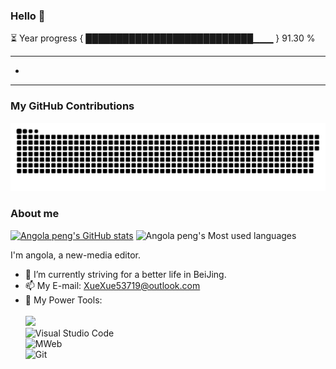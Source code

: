 ### Hello   👋

⏳ Year progress { ███████████████████████████▁▁▁ } 91.30 %

---

-

---
### My GitHub Contributions    

![](https://raw.githubusercontent.com/CoderXueXue/CoderXueXue/main/assets/github-contribution-grid-snake.svg)          

### About me      

[![Angola peng's GitHub stats](https://github-readme-stats.vercel.app/api?username=CoderXueXue&show_icons=true)](https://github.com/anuraghazra/github-readme-stats)
![Angola peng's Most used languages](https://github-readme-stats.vercel.app/api/top-langs/?username=CoderXueXue&layout=compact&hide_border=true&langs_count=10)

I'm angola, a new-media editor.    

- 🔭 I’m currently striving for a better life in BeiJing.             
- 📫 My E-mail: XueXue53719@outlook.com          
- 🔧 My Power Tools: </br>   
![](https://img.shields.io/badge/%E5%86%99%E4%BD%9C%E5%B7%A5%E5%85%B7-Typora-blue)     
![Visual Studio Code](https://img.shields.io/badge/IntelliJ%20IDEA-007ACC?style=flat-square&logo=Visual-Studio-Code&logoColor=white)       
![MWeb](https://img.shields.io/badge/%E5%9B%BE%E5%BA%8A-Ali-lightgrey)          
![Git](https://img.shields.io/badge/-Git-black?style=plastic&logo=git)     


